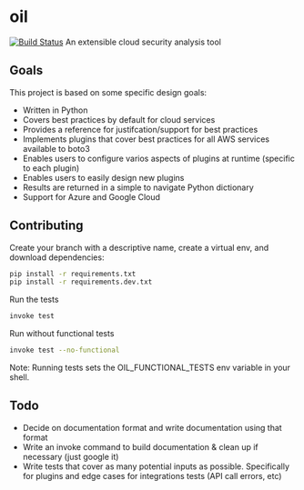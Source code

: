 oil
====
[![Build Status](https://travis-ci.org/coolfriends/oil.svg?branch=master)](https://travis-ci.org/coolfriends/oil)
An extensible cloud security analysis tool

## Goals
This project is based on some specific design goals:
* Written in Python
* Covers best practices by default for cloud services
* Provides a reference for justifcation/support for best practices
* Implements plugins that cover best practices for all AWS services available to boto3
* Enables users to configure varios aspects of plugins at runtime (specific to each plugin)
* Enables users to easily design new plugins
* Results are returned in a simple to navigate Python dictionary
* Support for Azure and Google Cloud

## Contributing
Create your branch with a descriptive name, create a virtual env, and download dependencies:
```bash
pip install -r requirements.txt
pip install -r requirements.dev.txt
```

Run the tests
```bash
invoke test
```

Run without functional tests
```bash
invoke test --no-functional
```

Note: Running tests sets the OIL_FUNCTIONAL_TESTS env variable in your shell.



## Todo
* Decide on documentation format and write documentation using that format
* Write an invoke command to build documentation & clean up if necessary 
  (just google it)
* Write tests that cover as many potential inputs as possible. Specifically
  for plugins and edge cases for integrations tests (API call errors, etc)

